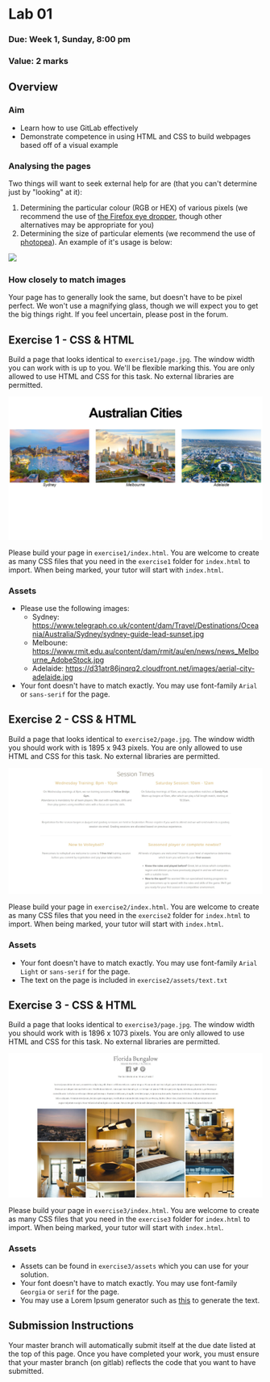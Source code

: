 # Lab 01

### Due: Week 1, Sunday, 8:00 pm

### Value: 2 marks

## Overview

### Aim

* Learn how to use GitLab effectively
* Demonstrate competence in using HTML and CSS to build webpages based off of a visual example

### Analysing the pages

Two things will want to seek external help for are (that you can't determine just by "looking" at it):
1) Determining the particular colour (RGB or HEX) of various pixels (we recommend the use of [the Firefox eye dropper](https://developer.mozilla.org/en-US/docs/Tools/Eyedropper), though other alternatives may be appropriate for you)
2) Determining the size of particular elements (we recommend the use of [photopea](https://www.photopea.com/)). An example of it's usage is below:

![](./help/photopea.png)

### How closely to match images

Your page has to generally look the same, but doesn't have to be pixel perfect. We won't use a magnifying glass, though we will expect you to get the big things right. If you feel uncertain, please post in the forum.

## Exercise 1 - CSS & HTML

Build a page that looks identical to `exercise1/page.jpg`. The window width you can work with is up to you. We'll be flexible marking this. You are only allowed to use HTML and CSS for this task. No external libraries are permitted.

![](./exercise1/page.jpg)

Please build your page in `exercise1/index.html`. You are welcome to create as many CSS files that you need in the `exercise1` folder for `index.html` to import. When being marked, your tutor will start with `index.html`.

### Assets

* Please use the following images:
    * Sydney: https://www.telegraph.co.uk/content/dam/Travel/Destinations/Oceania/Australia/Sydney/sydney-guide-lead-sunset.jpg
    * Melboune: https://www.rmit.edu.au/content/dam/rmit/au/en/news/news_Melbourne_AdobeStock.jpg
    * Adelaide: https://d31atr86jnqrq2.cloudfront.net/images/aerial-city-adelaide.jpg
* Your font doesn't have to match exactly. You may use font-family `Arial` or `sans-serif` for the page.

## Exercise 2 - CSS & HTML

Build a page that looks identical to `exercise2/page.jpg`. The window width you should work with is 1895 x 943 pixels. You are only allowed to use HTML and CSS for this task. No external libraries are permitted.

![](./exercise2/page.jpg)

Please build your page in `exercise2/index.html`. You are welcome to create as many CSS files that you need in the `exercise2` folder for `index.html` to import. When being marked, your tutor will start with `index.html`.

### Assets

* Your font doesn't have to match exactly. You may use font-family `Arial Light` or `sans-serif` for the page.
* The text on the page is included in `exercise2/assets/text.txt`

## Exercise 3 - CSS & HTML

Build a page that looks identical to `exercise3/page.jpg`. The window width you should work with is 1896 x 1073 pixels. You are only allowed to use HTML and CSS for this task. No external libraries are permitted.

![](./exercise3/page.jpg)

Please build your page in `exercise3/index.html`. You are welcome to create as many CSS files that you need in the `exercise3` folder for `index.html` to import. When being marked, your tutor will start with `index.html`.

### Assets

* Assets can be found in `exercise3/assets` which you can use for your solution.
* Your font doesn't have to match exactly. You may use font-family `Georgia` or `serif` for the page.
* You may use a Lorem Ipsum generator such as [this](https://www.lipsum.com/) to generate the text.

## Submission Instructions

Your master branch will automatically submit itself at the due date listed at the top of this page. Once you have completed your work, you must ensure that your master branch (on gitlab) reflects the code that you want to have submitted.